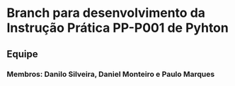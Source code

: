# Branch para desenvolvimento da Instrução Prática PP-P001 de Pyhton 
## Equipe
### Membros: Danilo Silveira, Daniel Monteiro e Paulo Marques
